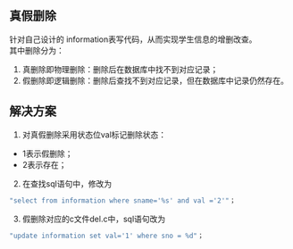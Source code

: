 ## 真假删除  
针对自己设计的 information表写代码，从而实现学生信息的增删改查。  
其中删除分为：  
1. 真删除即物理删除：删除后在数据库中找不到对应记录；  
2. 假删除即逻辑删除：删除后查找不到对应记录，但在数据库中记录仍然存在。  
## 解决方案  
 1. 对真假删除采用状态位val标记删除状态：  
 - 1表示假删除；  
 - 2表示存在；  
 2. 在查找sql语句中，修改为
 ```c
 "select from information where sname='%s' and val ='2'"；
 ```
 3. 假删除对应的c文件del.c中，sql语句改为
 ```c
 "update information set val='1' where sno = %d"； 
 ```
